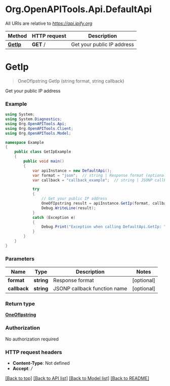 # Org.OpenAPITools.Api.DefaultApi

All URIs are relative to *https://api.ipify.org*

Method | HTTP request | Description
------------- | ------------- | -------------
[**GetIp**](DefaultApi.md#getip) | **GET** / | Get your public IP address


<a name="getip"></a>
# **GetIp**
> OneOfIpstring GetIp (string format, string callback)

Get your public IP address

### Example
```csharp
using System;
using System.Diagnostics;
using Org.OpenAPITools.Api;
using Org.OpenAPITools.Client;
using Org.OpenAPITools.Model;

namespace Example
{
    public class GetIpExample
    {
        public void main()
        {
            var apiInstance = new DefaultApi();
            var format = "json";  // string | Response format (optional) 
            var callback = "callback_example";  // string | JSONP callback function name (optional) 

            try
            {
                // Get your public IP address
                OneOfIpstring result = apiInstance.GetIp(format, callback);
                Debug.WriteLine(result);
            }
            catch (Exception e)
            {
                Debug.Print("Exception when calling DefaultApi.GetIp: " + e.Message );
            }
        }
    }
}
```

### Parameters

Name | Type | Description  | Notes
------------- | ------------- | ------------- | -------------
 **format** | **string**| Response format | [optional] 
 **callback** | **string**| JSONP callback function name | [optional] 

### Return type

[**OneOfIpstring**](OneOfIpstring.md)

### Authorization

No authorization required

### HTTP request headers

 - **Content-Type**: Not defined
 - **Accept**: */*

[[Back to top]](#) [[Back to API list]](../README.md#documentation-for-api-endpoints) [[Back to Model list]](../README.md#documentation-for-models) [[Back to README]](../README.md)

